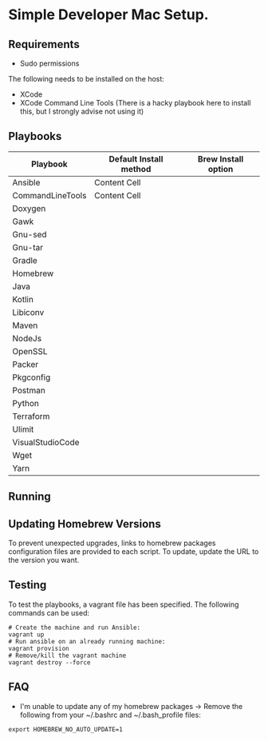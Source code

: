 # Simple Developer Mac Setup.


## Requirements
* Sudo permissions

The following needs to be installed on the host:
* XCode 
* XCode Command Line Tools (There is a hacky playbook here to install this, but I strongly advise not using it)

## Playbooks

| Playbook          | Default Install method| Brew Install option |
| ----------------- | --------------------- | ------------------- |
| Ansible           | Content Cell          |                     | 
| CommandLineTools  | Content Cell          |                     | 
| Doxygen           |                       |                     |
| Gawk              |                       |                     |
| Gnu-sed           |                       |                     |
| Gnu-tar           |                       |                     |
| Gradle            |                       |                     |
| Homebrew          |                       |                     |
| Java              |                       |                     |
| Kotlin            |                       |                     |
| Libiconv          |                       |                     |
| Maven             |                       |                     |
| NodeJs            |                       |                     |
| OpenSSL           |                       |                     |
| Packer            |                       |                     |
| Pkgconfig         |                       |                     |
| Postman           |                       |                     |
| Python            |                       |                     |
| Terraform         |                       |                     |
| Ulimit            |                       |                     |
| VisualStudioCode  |                       |                     |
| Wget              |                       |                     |
| Yarn              |                       |                     |  

## Running

## Updating Homebrew Versions

To prevent unexpected upgrades, links to homebrew packages configuration files are provided to each script. To update, update the URL to the version you want.

## Testing

To test the playbooks, a vagrant file has been specified. The following commands can be used:

```
# Create the machine and run Ansible:
vagrant up
# Run ansible on an already running machine:
vagrant provision
# Remove/kill the vagrant machine
vagrant destroy --force
```

## FAQ

* I'm unable to update any of my homebrew packages -> Remove the following from your ~/.bashrc and ~/.bash_profile files:

```
export HOMEBREW_NO_AUTO_UPDATE=1
```
